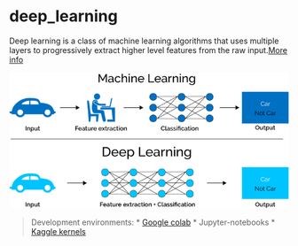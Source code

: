 # deep_learning

Deep learning is a class of machine learning algorithms that uses multiple layers to progressively extract higher level features from the raw input.[More info](https://en.wikipedia.org/wiki/Deep_learning)

![image.png](./assets/dl.png)


> Development environments:
	* [Google colab](https://colab.research.google.com/)
	* Jupyter-notebooks
	* [Kaggle kernels](https://www.kaggle.com/)
